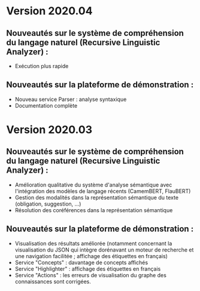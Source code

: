 # Version 2020.04

## Nouveautés sur le système de compréhension du langage naturel (Recursive Linguistic Analyzer) :
- Exécution plus rapide

## Nouveautés sur la plateforme de démonstration :
- Nouveau service Parser : analyse syntaxique
- Documentation complète


# Version 2020.03

## Nouveautés sur le système de compréhension du langage naturel (Recursive Linguistic Analyzer) :
- Amélioration qualitative du système d'analyse sémantique avec l'intégration des modèles de langage récents (CamemBERT, FlauBERT)
- Gestion des modalités dans la représentation sémantique du texte (obligation, suggestion, ...)
- Résolution des coréférences dans la représentation sémantique

## Nouveautés sur la plateforme de démonstration :
- Visualisation des résultats améliorée (notamment concernant la visualisation du JSON qui intègre dorénavant un moteur de recherche et une navigation facilitée ; affichage des étiquettes en français)
- Service "Concepts" : davantage de concepts affichés
- Service "Highlighter" : affichage des étiquettes en français
- Service "Actions" : les erreurs de visualisation du graphe des connaissances sont corrigées. 
